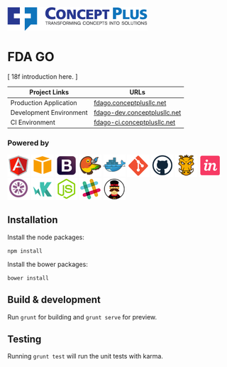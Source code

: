 ![<Concept Plus>](./app/images/cp-full-logo-colored-315x53.png)

# FDA GO

[ 18f introduction here. ]

Project Links  | URLs 
 ------------- | ------------- 
 Production Application    | [fdago.conceptplusllc.net](https://fdago.conceptplusllc.net) 
 Development Environment    | [fdago-dev.conceptplusllc.net](https://fdago-dev.conceptplusllc.net) 
 CI Environment   | [fdago-ci.conceptplusllc.net](https://fdago-ci.conceptplusllc.net)

### Powered by

![AngularJS](./app/images/angular.png)
![AWS](./app/images/aws.png)
![Bootstrap](./app/images/bootstrap.png)
![Bower](./app/images/bower.png)
![Docker](./app/images/docker.png)
![Git](./app/images/git.png)
![Github](./app/images/github.png)
![Grunt](./app/images/grunt.png)
![InVision](./app/images/invision.png)
![Jasmine](./app/images/jasmine.png)
![KarmaJS](./app/images/karma.png)
![NodeJS](./app/images/nodejs.png)
![Slack](./app/images/slack.png)
![Yeoman](./app/images/yeoman.png)


## Installation

Install the node packages:

```
npm install
```
Install the bower packages:

```
bower install
```

## Build & development

Run `grunt` for building and `grunt serve` for preview.

## Testing

Running `grunt test` will run the unit tests with karma.
